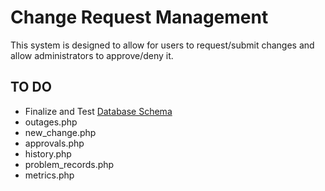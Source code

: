 # Change Request Management

This system is designed to allow for users to request/submit changes and allow administrators to approve/deny it.

## TO DO

- Finalize and Test [Database Schema](database_schema.md)
- outages.php
- new_change.php
- approvals.php
- history.php
- problem_records.php
- metrics.php
